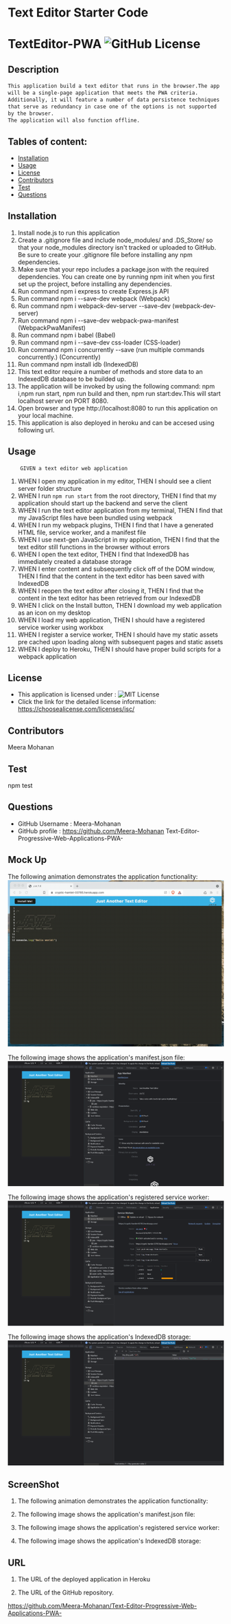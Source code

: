# Text Editor Starter Code
# TextEditor-PWA ![GitHub License](https://shields.io/badge/license-ISC-brightgreen)

## Description
    This application build a text editor that runs in the browser.The app will be a single-page application that meets the PWA criteria. 
    Additionally, it will feature a number of data persistence techniques that serve as redundancy in case one of the options is not supported by the browser. 
    The application will also function offline.

## Tables of content:
  * [Installation](#installation)
  * [Usage](#usage)
  * [License](#license)
  * [Contributors](#contributors)
  * [Test](#test)
  * [Questions](#questions)

  ## Installation
1.  Install node.js to run this application
2.  Create a .gitignore file and include node_modules/ and .DS_Store/ so that your node_modules directory isn't tracked or uploaded to GitHub. Be sure to create your .gitignore file before installing any npm dependencies.
3.  Make sure that your repo includes a package.json with the required dependencies. You can create one by running npm init when you first set up the project, before installing any dependencies.
4.  Run command npm i express to create Express.js API 
5.  Run command npm i --save-dev webpack (Webpack) 
6.  Run command npm i webpack-dev-server --save-dev (webpack-dev-server)
7.  Run command npm i --save-dev webpack-pwa-manifest (WebpackPwaManifest)
8.  Run command npm i babel (Babel)
9.  Run command npm i --save-dev css-loader (CSS-loader)
10. Run command npm i concurrently --save (run multiple commands concurrently.) (Concurrently)
11. Run command npm install idb (IndexedDB)
12. This text editor require a number of methods and store data to an IndexedDB database to be builded up.
13. The application will be invoked by using the following command: npm i,npm run start, npm run build and then, npm run start:dev.This will start localhost server on PORT 8080.
14. Open browser and type http://localhost:8080 to run this application on your local machine.
15. This application is also deployed in heroku and can be accesed using following url.

  ## Usage 
        GIVEN a text editor web application
1. WHEN I open my application in my editor, THEN I should see a client server folder structure
2. WHEN I run `npm run start` from the root directory, THEN I find that my application should start up the backend and serve the client
3. WHEN I run the text editor application from my terminal, THEN I find that my JavaScript files have been bundled using webpack
4. WHEN I run my webpack plugins, THEN I find that I have a generated HTML file, service worker, and a manifest file
5. WHEN I use next-gen JavaScript in my application, THEN I find that the text editor still functions in the browser without errors
6. WHEN I open the text editor, THEN I find that IndexedDB has immediately created a database storage
7. WHEN I enter content and subsequently click off of the DOM window, THEN I find that the content in the text editor has been saved with IndexedDB
8. WHEN I reopen the text editor after closing it, THEN I find that the content in the text editor has been retrieved from our IndexedDB
9. WHEN I click on the Install button, THEN I download my web application as an icon on my desktop
10. WHEN I load my web application, THEN I should have a registered service worker using workbox
11. WHEN I register a service worker, THEN I should have my static assets pre cached upon loading along with subsequent pages and static assets
12. WHEN I deploy to Heroku, THEN I should have proper build scripts for a webpack application

  ## License  
* This application is licensed under : ![MIT License](https://shields.io/badge/license-MIT-yellow)
* Click the link for the detailed license information: https://choosealicense.com/licenses/isc/

## Contributors
Meera Mohanan

## Test
npm test


## Questions
  * GitHub Username : Meera-Mohanan
  * GitHub profile : https://github.com/Meera-Mohanan Text-Editor-Progressive-Web-Applications-PWA- 


## Mock Up
The following animation demonstrates the application functionality:
![Text-Editor](Assets/Images/00-demo.gif)

The following image shows the application's manifest.json file:
![Text-Editor](Assets/Images/01-manifest.png)

The following image shows the application's registered service worker:
![Text-Editor](Assets/Images/02-service-worker.png)

The following image shows the application's IndexedDB storage:
![Text-Editor](Assets/Images/03-idb-storage.png)

## ScreenShot
1. The following animation demonstrates the application functionality:


2. The following image shows the application's manifest.json file:


3. The following image shows the application's registered service worker:


4. The following image shows the application's IndexedDB storage:


## URL
1. The URL of the deployed application in Heroku


2. The URL of the GitHub repository.

https://github.com/Meera-Mohanan/Text-Editor-Progressive-Web-Applications-PWA-